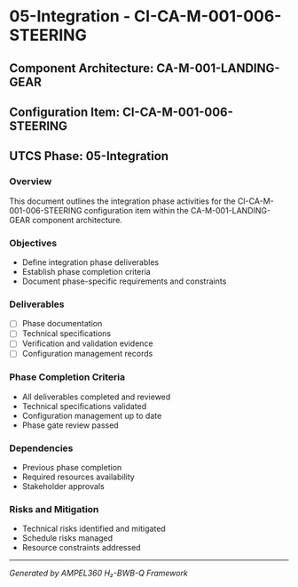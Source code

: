 # 05-Integration - CI-CA-M-001-006-STEERING

## Component Architecture: CA-M-001-LANDING-GEAR
## Configuration Item: CI-CA-M-001-006-STEERING
## UTCS Phase: 05-Integration

### Overview
This document outlines the integration phase activities for the CI-CA-M-001-006-STEERING configuration item within the CA-M-001-LANDING-GEAR component architecture.

### Objectives
- Define integration phase deliverables
- Establish phase completion criteria
- Document phase-specific requirements and constraints

### Deliverables
- [ ] Phase documentation
- [ ] Technical specifications
- [ ] Verification and validation evidence
- [ ] Configuration management records

### Phase Completion Criteria
- All deliverables completed and reviewed
- Technical specifications validated
- Configuration management up to date
- Phase gate review passed

### Dependencies
- Previous phase completion
- Required resources availability
- Stakeholder approvals

### Risks and Mitigation
- Technical risks identified and mitigated
- Schedule risks managed
- Resource constraints addressed

---
*Generated by AMPEL360 H₂-BWB-Q Framework*
